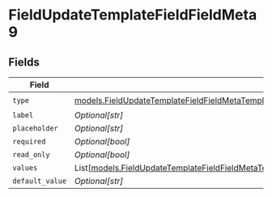 # FieldUpdateTemplateFieldFieldMeta9


## Fields

| Field                                                                                                                                                                                                          | Type                                                                                                                                                                                                           | Required                                                                                                                                                                                                       | Description                                                                                                                                                                                                    |
| -------------------------------------------------------------------------------------------------------------------------------------------------------------------------------------------------------------- | -------------------------------------------------------------------------------------------------------------------------------------------------------------------------------------------------------------- | -------------------------------------------------------------------------------------------------------------------------------------------------------------------------------------------------------------- | -------------------------------------------------------------------------------------------------------------------------------------------------------------------------------------------------------------- |
| `type`                                                                                                                                                                                                         | [models.FieldUpdateTemplateFieldFieldMetaTemplatesFieldsResponse200ApplicationJSONResponseBody9Type](../models/fieldupdatetemplatefieldfieldmetatemplatesfieldsresponse200applicationjsonresponsebody9type.md) | :heavy_check_mark:                                                                                                                                                                                             | N/A                                                                                                                                                                                                            |
| `label`                                                                                                                                                                                                        | *Optional[str]*                                                                                                                                                                                                | :heavy_minus_sign:                                                                                                                                                                                             | N/A                                                                                                                                                                                                            |
| `placeholder`                                                                                                                                                                                                  | *Optional[str]*                                                                                                                                                                                                | :heavy_minus_sign:                                                                                                                                                                                             | N/A                                                                                                                                                                                                            |
| `required`                                                                                                                                                                                                     | *Optional[bool]*                                                                                                                                                                                               | :heavy_minus_sign:                                                                                                                                                                                             | N/A                                                                                                                                                                                                            |
| `read_only`                                                                                                                                                                                                    | *Optional[bool]*                                                                                                                                                                                               | :heavy_minus_sign:                                                                                                                                                                                             | N/A                                                                                                                                                                                                            |
| `values`                                                                                                                                                                                                       | List[[models.FieldUpdateTemplateFieldFieldMetaTemplatesFieldsResponseValues](../models/fieldupdatetemplatefieldfieldmetatemplatesfieldsresponsevalues.md)]                                                     | :heavy_minus_sign:                                                                                                                                                                                             | N/A                                                                                                                                                                                                            |
| `default_value`                                                                                                                                                                                                | *Optional[str]*                                                                                                                                                                                                | :heavy_minus_sign:                                                                                                                                                                                             | N/A                                                                                                                                                                                                            |